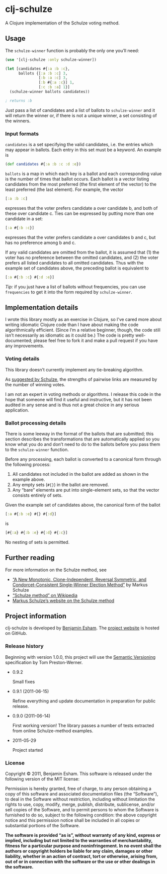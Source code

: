 # clj-schulze

A Clojure implementation of the Schulze voting method.

## Usage

The `schulze-winner` function is probably the only one you’ll need:

```clojure
(use '[clj-schulze :only schulze-winner])

(let [candidates #{:a :b :c},
      ballots {[:a :b :c] 3,
               [:b :a :c] 3,
               [:b #{:a :c}] 1,
               [:c :b :a] 1}]
  (schulze-winner ballots candidates))

; returns :b
```

Just pass a list of candidates and a list of ballots to `schulze-winner` and it will return the winner or, if there is not a unique winner, a set consisting of the winners.

### Input formats

`candidates` is a set specifying the valid candidates, i.e. the entries which may appear in ballots. Each entry in this set must be a keyword. An example is

```clojure
(def candidates #{:a :b :c :d :e})
```

`ballots` is a map in which each key is a ballot and each corresponding value is the number of times that ballot occurs. Each ballot is a vector listing candidates from the most preferred (the first element of the vector) to the least preferred (the last element). For example, the vector

```clojure
[:a :b :c]
```

expresses that the voter prefers candidate a over candidate b, and both of these over candidate c. Ties can be expressed by putting more than one candidate in a set:

```clojure
[:a #{:b :c}]
```

expresses that the voter prefers candidate a over candidates b and c, but has no preference among b and c.

If any valid candidates are omitted from the ballot, it is assumed that (1) the voter has no preference between the omitted candidates, and (2) the voter prefers all listed candidates to all omitted candidates. Thus with the example set of candidates above, the preceding ballot is equivalent to

```clojure
[:a #{:b :c} #{:d :e}]
```

*Tip:* if you just have a list of ballots without frequencies, you can use `frequencies` to get it into the form required by `schulze-winner`.

## Implementation details

I wrote this library mostly as an exercise in Clojure, so I’ve cared more about writing idiomatic Clojure code than I have about making the code algorithmically efficient. (Since I’m a relative beginner, though, the code still isn’t necessarily as idiomatic as it could be.) The code is pretty well-documented; please feel free to fork it and make a pull request if you have any improvements.

### Voting details

This library doesn’t currently implement any tie-breaking algorithm.

As [suggested by Schulze](http://home.versanet.de/~chris1-schulze/schulze1.pdf), the strengths of pairwise links are measured by the number of winning votes.

I am not an expert in voting methods or algorithms. I release this code in the hope that someone will find it useful and instructive, but it has not been audited in any sense and is thus not a great choice in any serious application.

### Ballot processing details

There is some leeway in the format of the ballots that are submitted; this section describes the transformations that are automatically applied so you know what you do and don’t need to do to the ballots before you pass them to the `schulze-winner` function.

Before any processing, each ballot is converted to a canonical form through the following process:

1. All candidates not included in the ballot are added as shown in the example above.
2. Any empty sets (`#{}`) in the ballot are removed.
3. Any “bare” elements are put into single-element sets, so that the vector consists entirely of sets.

Given the example set of candidates above, the canonical form of the ballot

```clojure
[:a #{:b :e} #{} #{:d}]
```

is

```clojure
[#{:a} #{:b :e} #{:d} #{:c}]
```

No nesting of sets is permitted.

## Further reading

For more information on the Schulze method, see

* [“A New Monotonic, Clone-Independent, Reversal Symmetric, and Condorcet-Consistent Single-Winner Election Method”](http://home.versanet.de/~chris1-schulze/schulze1.pdf) by Markus Schulze
* [“Schulze method” on Wikipedia](http://en.wikipedia.org/wiki/Schulze_method)
* [Markus Schulze’s website on the Schulze method](http://m-schulze.webhop.net/)

## Project information

clj-schulze is developed by [Benjamin Esham](http://www.bdesham.info). The [project website](https://github.com/bdesham/clj-schulze) is hosted on GitHub.

### Release history

Beginning with version 1.0.0, this project will use the [Semantic Versioning](http://semver.org/) specification by Tom Preston-Werner.

* 0.9.2

    Small fixes

* 0.9.1 (2011-06-15)

    Refine everything and update documentation in preparation for public release.

* 0.9.0 (2011-06-14)

    First working version! The library passes a number of tests extracted from online Schulze-method examples.
	
* 2011-05-29

    Project started

### License

Copyright © 2011, Benjamin Esham. This software is released under the following version of the MIT license:

Permission is hereby granted, free of charge, to any person obtaining a copy of this software and associated documentation files (the “Software”), to deal in the Software without restriction, including without limitation the rights to use, copy, modify, merge, publish, distribute, sublicense, and/or sell copies of the Software, and to permit persons to whom the Software is furnished to do so, subject to the following condition: the above copyright notice and this permission notice shall be included in all copies or substantial portions of the Software.

**The software is provided “as is”, without warranty of any kind, express or implied, including but not limited to the warranties of merchantability, fitness for a particular purpose and noninfringement. In no event shall the authors or copyright holders be liable for any claim, damages or other liability, whether in an action of contract, tort or otherwise, arising from, out of or in connection with the software or the use or other dealings in the software.**
